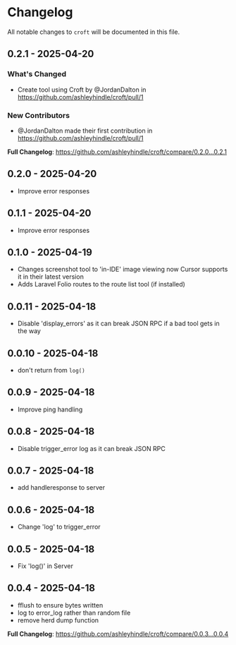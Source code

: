 # Changelog

All notable changes to `croft` will be documented in this file.

## 0.2.1 - 2025-04-20

### What's Changed

* Create tool using Croft by @JordanDalton in https://github.com/ashleyhindle/croft/pull/1

### New Contributors

* @JordanDalton made their first contribution in https://github.com/ashleyhindle/croft/pull/1

**Full Changelog**: https://github.com/ashleyhindle/croft/compare/0.2.0...0.2.1

## 0.2.0 - 2025-04-20

- Improve error responses

## 0.1.1 - 2025-04-20

- Improve error responses

## 0.1.0 - 2025-04-19

- Changes screenshot tool to 'in-IDE' image viewing now Cursor supports it in their latest version
- Adds Laravel Folio routes to the route list tool (if installed)

## 0.0.11 - 2025-04-18

- Disable 'display_errors' as it can break JSON RPC if a bad tool gets in the way

## 0.0.10 - 2025-04-18

- don't return from `log()`

## 0.0.9 - 2025-04-18

- Improve ping handling

## 0.0.8 - 2025-04-18

- Disable trigger_error log as it can break JSON RPC

## 0.0.7 - 2025-04-18

- add handleresponse to server

## 0.0.6 - 2025-04-18

- Change 'log' to trigger_error

## 0.0.5 - 2025-04-18

- Fix 'log()' in Server

## 0.0.4 - 2025-04-18

- fflush to ensure bytes written
- log to error_log rather than random file
- remove herd dump function

**Full Changelog**: https://github.com/ashleyhindle/croft/compare/0.0.3...0.0.4
